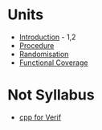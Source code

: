 # Units
- [Introduction](./Introduction.md) - 1,2
- [Procedure](./Procedure.md)
- [Randomisation](Randomisation.md)
- [Functional Coverage](Functional_coverage.md)

# Not Syllabus
- [cpp for Verif](<./cpp for Verif.md>)
